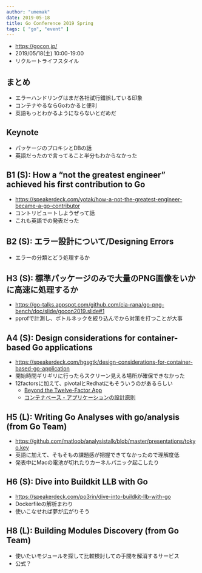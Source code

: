 ```yaml
---
author: "umemak"
date: 2019-05-18
title: Go Conference 2019 Spring
tags: [ "go", "event" ]
---
```


* https://gocon.jp/
* 2019/05/18(土) 10:00-19:00
* リクルートライフスタイル

## まとめ
* エラーハンドリングはまだ各社試行錯誤している印象
* コンテナやるならGoわかると便利
* 英語もっとわかるようにならないとだめだ

## Keynote
* パッケージのプロキシとDBの話
* 英語だったので言ってること半分もわからなかった

## B1 (S): How a “not the greatest engineer” achieved his first contribution to Go
* https://speakerdeck.com/yotak/how-a-not-the-greatest-engineer-became-a-go-contributor
* コントリビュートしようぜって話
* これも英語での発表だった

## B2 (S): エラー設計について/Designing Errors
* エラーの分類とどう処理するか

## H3 (S): 標準パッケージのみで大量のPNG画像をいかに高速に処理するか
* https://go-talks.appspot.com/github.com/cia-rana/go-png-bench/doc/slide/gocon2019.slide#1
* pprofで計測し、ボトルネックを絞り込んでから対策を打つことが大事

## A4 (S): Design considerations for container-based Go applications
* https://speakerdeck.com/hgsgtk/design-considerations-for-container-based-go-application
* 開始時間ギリギリに行ったらスクリーン見える場所が確保できなかった
* 12factorsに加えて、pivotalとRedhatにもそういうのがあるらしい
  - [Beyond the Twelve-Factor App](https://content.pivotal.io/blog/beyond-the-twelve-factor-app)
  - [コンテナベース・アプリケーションの設計原則](https://www.redhat.com/cms/managed-files/cl-cloud-native-container-design-whitepaper-f8808kc-201710-a4-ja.pdf)

## H5 (L): Writing Go Analyses with go/analysis (from Go Team)
* https://github.com/matloob/analysistalk/blob/master/presentations/tokyo.key
* 英語に加えて、そもそもの課題感が把握できてなかったので理解度低
* 発表中にMacの電池が切れたりカーネルパニック起こしたり

## H6 (S): Dive into Buildkit LLB with Go
* https://speakerdeck.com/po3rin/dive-into-buildkit-llb-with-go
* Dockerfileの解析まわり
* 使いこなせれば夢が広がりそう

## H8 (L): Building Modules Discovery (from Go Team)
* 使いたいモジュールを探して比較検討しての手間を解消するサービス
* 公式？

